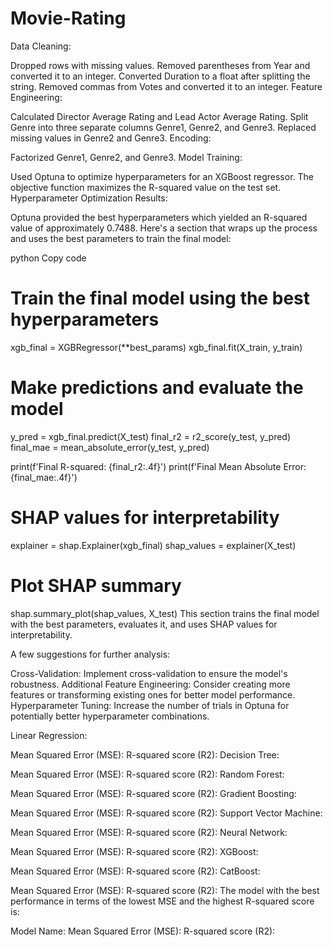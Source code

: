 # Movie-Rating

Data Cleaning:

Dropped rows with missing values.
Removed parentheses from Year and converted it to an integer.
Converted Duration to a float after splitting the string.
Removed commas from Votes and converted it to an integer.
Feature Engineering:

Calculated Director Average Rating and Lead Actor Average Rating.
Split Genre into three separate columns Genre1, Genre2, and Genre3.
Replaced missing values in Genre2 and Genre3.
Encoding:

Factorized Genre1, Genre2, and Genre3.
Model Training:

Used Optuna to optimize hyperparameters for an XGBoost regressor.
The objective function maximizes the R-squared value on the test set.
Hyperparameter Optimization Results:

Optuna provided the best hyperparameters which yielded an R-squared value of approximately 0.7488.
Here's a section that wraps up the process and uses the best parameters to train the final model:

python
Copy code
# Train the final model using the best hyperparameters
xgb_final = XGBRegressor(**best_params)
xgb_final.fit(X_train, y_train)

# Make predictions and evaluate the model
y_pred = xgb_final.predict(X_test)
final_r2 = r2_score(y_test, y_pred)
final_mae = mean_absolute_error(y_test, y_pred)

print(f'Final R-squared: {final_r2:.4f}')
print(f'Final Mean Absolute Error: {final_mae:.4f}')

# SHAP values for interpretability
explainer = shap.Explainer(xgb_final)
shap_values = explainer(X_test)

# Plot SHAP summary
shap.summary_plot(shap_values, X_test)
This section trains the final model with the best parameters, evaluates it, and uses SHAP values for interpretability.

A few suggestions for further analysis:

Cross-Validation:
Implement cross-validation to ensure the model's robustness.
Additional Feature Engineering:
Consider creating more features or transforming existing ones for better model performance.
Hyperparameter Tuning:
Increase the number of trials in Optuna for potentially better hyperparameter combinations.

Linear Regression:

Mean Squared Error (MSE):
R-squared score (R2):
Decision Tree:

Mean Squared Error (MSE):
R-squared score (R2):
Random Forest:

Mean Squared Error (MSE):
R-squared score (R2):
Gradient Boosting:

Mean Squared Error (MSE):
R-squared score (R2):
Support Vector Machine:

Mean Squared Error (MSE):
R-squared score (R2):
Neural Network:

Mean Squared Error (MSE):
R-squared score (R2):
XGBoost:

Mean Squared Error (MSE):
R-squared score (R2):
CatBoost:

Mean Squared Error (MSE):
R-squared score (R2):
The model with the best performance in terms of the lowest MSE and the highest R-squared score is:

Model Name:
Mean Squared Error (MSE):
R-squared score (R2):
